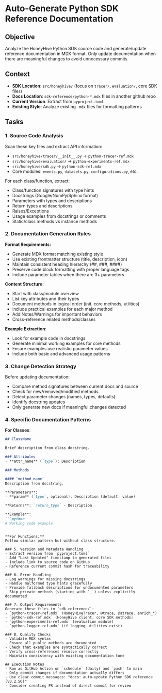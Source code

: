 # Auto-Generate Python SDK Reference Documentation

## Objective
Analyze the HoneyHive Python SDK source code and generate/update reference documentation in MDX format. Only update documentation when there are meaningful changes to avoid unnecessary commits.

## Context
- **SDK Location**: `src/honeyhive/` (focus on `tracer/`, `evaluation/`, core SDK files)
- **Docs Location**: `sdk-reference/python-*.mdx` files in another github repo
- **Current Version**: Extract from `pyproject.toml`
- **Existing Style**: Analyze existing `.mdx` files for formatting patterns

## Tasks

### 1. Source Code Analysis
Scan these key files and extract API information:
- `src/honeyhive/tracer/__init__.py` → `python-tracer-ref.mdx`
- `src/honeyhive/evaluation/` → `python-experiments-ref.mdx` 
- `src/honeyhive/sdk.py` → `python-sdk-ref.mdx`
- Core modules: `events.py`, `datasets.py`, `configurations.py`, etc.

For each class/function, extract:
- Class/function signatures with type hints
- Docstrings (Google/NumPy/Sphinx format)
- Parameters with types and descriptions
- Return types and descriptions
- Raises/Exceptions
- Usage examples from docstrings or comments
- Static/class methods vs instance methods

### 2. Documentation Generation Rules

**Format Requirements:**
- Generate MDX format matching existing style
- Use existing frontmatter structure (title, description, icon)
- Maintain consistent heading hierarchy (##, ###, ####)
- Preserve code block formatting with proper language tags
- Include parameter tables when there are 3+ parameters

**Content Structure:**
- Start with class/module overview
- List key attributes and their types
- Document methods in logical order (init, core methods, utilities)
- Include practical examples for each major method
- Add Notes/Warnings for important behaviors
- Cross-reference related methods/classes

**Example Extraction:**
- Look for example code in docstrings
- Generate minimal working examples for core methods
- Ensure examples use realistic parameter values
- Include both basic and advanced usage patterns

### 3. Change Detection Strategy
Before updating documentation:
- Compare method signatures between current docs and source
- Check for new/removed/modified methods
- Detect parameter changes (names, types, defaults)
- Identify docstring updates
- Only generate new docs if meaningful changes detected

### 4. Specific Documentation Patterns

**For Classes:**
```markdown
## ClassName

Brief description from class docstring.

### Attributes
- **attr_name** (`type`): Description

### Methods

#### `method_name`
Description from docstring.

**Parameters**:
- **param** (`type`, optional): Description (default: value)

**Returns**: `return_type` - Description

**Example**:
```python
# Working code example
```
```

**For Functions:**
Follow similar pattern but without class structure.

### 5. Version and Metadata Handling
- Extract version from `pyproject.toml` 
- Add "Last Updated" timestamp to generated files
- Include link to source code on GitHub
- Reference current commit hash for traceability

### 6. Error Handling
- Log warnings for missing docstrings
- Handle malformed type hints gracefully  
- Provide fallback descriptions for undocumented parameters
- Skip private methods (starting with `_`) unless explicitly documented

### 7. Output Requirements
Generate these files in `sdk-reference/`:
- `python-tracer-ref.mdx` (HoneyHiveTracer, @trace, @atrace, enrich_*)
- `python-sdk-ref.mdx` (HoneyHive client, core SDK methods)
- `python-experiments-ref.mdx` (evaluation module)
- `python-logger-ref.mdx` (if logging utilities exist)

### 8. Quality Checks
- Validate MDX syntax
- Ensure all public methods are documented
- Check that examples are syntactically correct
- Verify cross-references resolve correctly
- Maintain consistency with existing documentation tone

## Execution Notes
- Run as GitHub Action on `schedule` (daily) and `push` to main
- Only commit changes if documentation actually differs
- Use clear commit messages: "docs: auto-update Python SDK reference (v0.2.56)"
- Consider creating PR instead of direct commit for review
